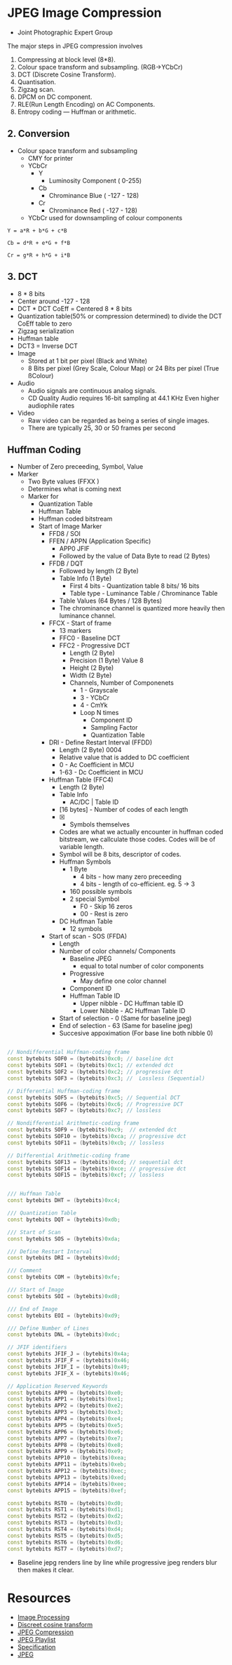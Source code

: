 # JPEG Image Compression
- Joint Photographic Expert Group

The major steps in JPEG compression involves
1. Compressing at block level (8*8).
2. Colour space transform and subsampling. (RGB->YCbCr)
3. DCT (Discrete Cosine Transform).
4. Quantisation.
5. Zigzag scan.
6. DPCM on DC component.
7. RLE(Run Length Encoding) on AC Components.
8. Entropy coding — Huffman or arithmetic.

## 2. Conversion 
- Colour space transform and subsampling
    - CMY for printer
    - YCbCr
        - Y 
            - Luminosity Component ( 0-255)
        - Cb 
            - Chrominance Blue ( -127 - 128)
        - Cr 
            - Chrominance Red ( -127 - 128)
    - YCbCr used for downsampling of colour components


```
Y = a*R + b*G + c*B

Cb = d*R + e*G + f*B

Cr = g*R + h*G + i*B
```

## 3. DCT
- 8 * 8 bits
- Center around -127 - 128
- DCT * DCT CoEff = Centered 8 * 8 bits
- Quantization table(50% or compression determined) to divide the DCT CoEff table to zero
- Zigzag serialization
- Huffman table
- DCT3 = Inverse DCT
- Image
    - Stored at 1 bit per pixel (Black and White)
    - 8 Bits per pixel (Grey Scale, Colour Map) or 24 Bits per pixel (True ßColour)
- Audio
    - Audio signals are continuous analog signals.
    - CD Quality Audio requires 16-bit sampling at 44.1 KHz Even higher audiophile rates
- Video
    - Raw video can be regarded as being a series of single images. 
    - There are typically 25, 30 or 50 frames per second

## Huffman Coding
- Number of Zero preceeding, Symbol, Value
- Marker
    - Two Byte values (FFXX )
    - Determines what is coming next
    - Marker for
        - Quantization Table
        - Huffman Table
        - Huffman coded bitstream
        - Start of Image Marker 
            - FFD8 / SOI
            - FFEN / APPN (Application Specific)
                - APP0 JFIF
                - Followed by the value of Data Byte to read (2 Bytes)
            - FFDB / DQT
                - Followed by length (2 Byte)
                - Table Info (1 Byte)
                    - First 4 bits - Quantization table 8 bits/ 16 bits
                    - Table type - Luminance Table / Chrominance Table
                - Table Values (64 Bytes / 128 Bytes)
                - The chrominance channel is quantized more heavily then luminance channel.
            - FFCX - Start of frame
                - 13 markers
                - FFC0 - Baseline DCT
                - FFC2 - Progressive DCT
                    - Length (2 Byte)
                    - Precision (1 Byte) Value 8
                    - Height (2 Byte)
                    - Width (2 Byte)
                    - Channels, Number of Componenets
                        - 1 - Grayscale
                        - 3 - YCbCr
                        - 4 - CmYk
                        - Loop N times
                            - Component ID
                            - Sampling Factor
                            - Quantization Table
            - DRI - Define Restart Interval (FFDD) 
                - Length (2 Byte) 0004
                - Relative value that is added to DC coefficient
                - 0 - Ac Coefficient in MCU
                - 1-63 - Dc Coefficient in MCU
            - Huffman Table (FFC4)
                - Length (2 Byte)    
                - Table Info
                    -  AC/DC | Table ID 
                - [16 bytes] - Number of codes of each length
                - [X] - Symbols themselves    
                - Codes are what we actually encounter in huffman coded bitstream, we callculate those codes. Codes will be of variable length.
                - Symbol will be 8 bits, descriptor of codes.
                - Huffman Symbols
                    - 1 Byte 
                        - 4 bits - how many zero preceeding
                        - 4 bits - length of co-efficient. eg. 5 -> 3
                    - 160 possible symbols
                    - 2 special Symbol
                        - F0 - Skip 16 zeros
                        - 00 - Rest is zero
                - DC Huffman Table
                    - 12 symbols
            - Start of scan - SOS (FFDA)
                - Length
                - Number of color channels/ Components
                    - Baseline JPEG 
                        - equal to total number of color components
                    - Progressive
                        - May define one color channel  
                    - Component ID
                    - Huffman Table ID
                        - Upper nibble - DC Huffman table ID
                        - Lower Nibble - AC Huffman Table ID       
                - Start of selection - 0 (Same for baseline jpeg)
                - End of selection - 63 (Same for baseline jpeg)
                - Succesive appoximation (For base line both nibble 0)
                                
```c++

// Nondifferential Huffman-coding frame
const bytebits SOF0 = (bytebits)0xc0; // baseline dct
const bytebits SOF1 = (bytebits)0xc1; // extended dct
const bytebits SOF2 = (bytebits)0xc2; // progressive dct
const bytebits SOF3 = (bytebits)0xc3; //  Lossless (Sequential)

// Differential Huffman-coding frame
const bytebits SOF5 = (bytebits)0xc5; // Sequential DCT
const bytebits SOF6 = (bytebits)0xc6; // Progressive DCT
const bytebits SOF7 = (bytebits)0xc7; // lossless

// Nondifferential Arithmetic-coding frame
const bytebits SOF9 = (bytebits)0xc9;  // extended dct
const bytebits SOF10 = (bytebits)0xca; // progressive dct
const bytebits SOF11 = (bytebits)0xcb; // lossless

// Differential Arithmetic-coding frame
const bytebits SOF13 = (bytebits)0xcd; // sequential dct
const bytebits SOF14 = (bytebits)0xce; // progressive dct
const bytebits SOF15 = (bytebits)0xcf; // lossless


/// Huffman Table
const bytebits DHT = (bytebits)0xc4;

/// Quantization Table
const bytebits DQT = (bytebits)0xdb;

/// Start of Scan
const bytebits SOS = (bytebits)0xda;

/// Define Restart Interval
const bytebits DRI = (bytebits)0xdd;

/// Comment
const bytebits COM = (bytebits)0xfe;

/// Start of Image
const bytebits SOI = (bytebits)0xd8;

/// End of Image
const bytebits EOI = (bytebits)0xd9;

/// Define Number of Lines
const bytebits DNL = (bytebits)0xdc;

// JFIF identifiers
const bytebits JFIF_J = (bytebits)0x4a;
const bytebits JFIF_F = (bytebits)0x46;
const bytebits JFIF_I = (bytebits)0x49;
const bytebits JFIF_X = (bytebits)0x46;

// Application Reserved Keywords
const bytebits APP0 = (bytebits)0xe0;
const bytebits APP1 = (bytebits)0xe1;
const bytebits APP2 = (bytebits)0xe2;
const bytebits APP3 = (bytebits)0xe3;
const bytebits APP4 = (bytebits)0xe4;
const bytebits APP5 = (bytebits)0xe5;
const bytebits APP6 = (bytebits)0xe6;
const bytebits APP7 = (bytebits)0xe7;
const bytebits APP8 = (bytebits)0xe8;
const bytebits APP9 = (bytebits)0xe9;
const bytebits APP10 = (bytebits)0xea;
const bytebits APP11 = (bytebits)0xeb;
const bytebits APP12 = (bytebits)0xec;
const bytebits APP13 = (bytebits)0xed;
const bytebits APP14 = (bytebits)0xee;
const bytebits APP15 = (bytebits)0xef;

const bytebits RST0 = (bytebits)0xd0;
const bytebits RST1 = (bytebits)0xd1;
const bytebits RST2 = (bytebits)0xd2;
const bytebits RST3 = (bytebits)0xd3;
const bytebits RST4 = (bytebits)0xd4;
const bytebits RST5 = (bytebits)0xd5;
const bytebits RST6 = (bytebits)0xd6;
const bytebits RST7 = (bytebits)0xd7;

```

- Baseline jepg renders line by line while progressive jpeg renders blur then makes it clear.

# Resources
- [Image Processing](https://users.cs.cf.ac.uk/Dave.Marshall/Multimedia/)
- [Discreet cosine transform](https://www.youtube.com/watch?v=Q2aEzeMDHMA)
- [JPEG Compression](https://www.youtube.com/watch?v=p_YYAb0Fkuw)
- [JPEG Playlist](https://www.youtube.com/watch?v=CPT4FSkFUgs)
- [Specification](https://www.w3.org/Graphics/JPEG/itu-t81.pdf)
- [JPEG](http://lad.dsc.ufcg.edu.br/multimidia/jpegmarker.pdf)